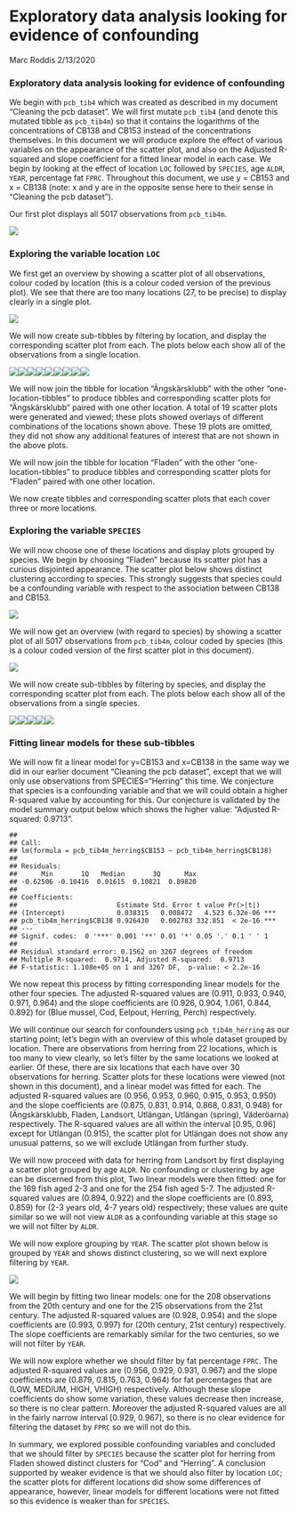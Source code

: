 Exploratory data analysis looking for evidence of confounding
================
Marc Roddis
2/13/2020

### Exploratory data analysis looking for evidence of confounding

We begin with `pcb_tib4` which was created as described in my document
“Cleaning the pcb dataset”. We will first mutate `pcb_tib4` (and
denote this mutated tibble as `pcb_tib4m`) so that it contains the
logarithms of the concentrations of CB138 and CB153 instead of the
concentrations themselves. In this document we will produce explore the
effect of various variables on the appearance of the scatter plot, and
also on the Adjusted R-squared and slope coefficient for a fitted linear
model in each case. We begin by looking at the effect of location `LOC`
followed by `SPECIES`, age `ALDR`, `YEAR`, percentage fat `FPRC`.
Throughout this document, we use y = CB153 and x = CB138 (note: x and y
are in the opposite sense here to their sense in “Cleaning the pcb
dataset”).

Our first plot displays all 5017 observations from `pcb_tib4m`.

![](Exploratory-data-analysis-of-pcb-dataset-v1_files/figure-gfm/chunk12-1.png)<!-- -->

### Exploring the variable location `LOC`

We first get an overview by showing a scatter plot of all observations,
colour coded by location (this is a colour coded version of the previous
plot). We see that there are too many locations (27, to be precise) to
display clearly in a single plot.

![](Exploratory-data-analysis-of-pcb-dataset-v1_files/figure-gfm/chunk12b-1.png)<!-- -->

We will now create sub-tibbles by filtering by location, and display the
corresponding scatter plot from each. The plots below each show all of
the observations from a single location.

![](Exploratory-data-analysis-of-pcb-dataset-v1_files/figure-gfm/chunk12d-1.png)<!-- -->![](Exploratory-data-analysis-of-pcb-dataset-v1_files/figure-gfm/chunk12d-2.png)<!-- -->![](Exploratory-data-analysis-of-pcb-dataset-v1_files/figure-gfm/chunk12d-3.png)<!-- -->![](Exploratory-data-analysis-of-pcb-dataset-v1_files/figure-gfm/chunk12d-4.png)<!-- -->![](Exploratory-data-analysis-of-pcb-dataset-v1_files/figure-gfm/chunk12d-5.png)<!-- -->![](Exploratory-data-analysis-of-pcb-dataset-v1_files/figure-gfm/chunk12d-6.png)<!-- -->![](Exploratory-data-analysis-of-pcb-dataset-v1_files/figure-gfm/chunk12d-7.png)<!-- -->![](Exploratory-data-analysis-of-pcb-dataset-v1_files/figure-gfm/chunk12d-8.png)<!-- -->![](Exploratory-data-analysis-of-pcb-dataset-v1_files/figure-gfm/chunk12d-9.png)<!-- -->

We will now join the tibble for location “Ängskärsklubb” with the other
“one-location-tibbles” to produce tibbles and corresponding scatter
plots for “Ängskärsklubb” paired with one other location. A total of 19
scatter plots were generated and viewed; these plots showed overlays of
different combinations of the locations shown above. These 19 plots are
omitted, they did not show any additional features of interest that are
not shown in the above plots.

We will now join the tibble for location “Fladen” with the other
“one-location-tibbles” to produce tibbles and corresponding scatter
plots for “Fladen” paired with one other location.

We now create tibbles and corresponding scatter plots that each cover
three or more locations.

### Exploring the variable `SPECIES`

We will now choose one of these locations and display plots grouped by
species. We begin by choosing “Fladen” because its scatter plot has a
curious disjointed appearance. The scatter plot below shows distinct
clustering according to species. This strongly suggests that species
could be a confounding variable with respect to the association between
CB138 and CB153.

![](Exploratory-data-analysis-of-pcb-dataset-v1_files/figure-gfm/chunk13-1.png)<!-- -->

We will now get an overview (with regard to species) by showing a
scatter plot of all 5017 observations from `pcb_tib4m`, colour coded by
species (this is a colour coded version of the first scatter plot in
this document).

![](Exploratory-data-analysis-of-pcb-dataset-v1_files/figure-gfm/chunk14-1.png)<!-- -->

We will now create sub-tibbles by filtering by species, and display the
corresponding scatter plot from each. The plots below each show all of
the observations from a single species.

![](Exploratory-data-analysis-of-pcb-dataset-v1_files/figure-gfm/chunk16-1.png)<!-- -->![](Exploratory-data-analysis-of-pcb-dataset-v1_files/figure-gfm/chunk16-2.png)<!-- -->![](Exploratory-data-analysis-of-pcb-dataset-v1_files/figure-gfm/chunk16-3.png)<!-- -->![](Exploratory-data-analysis-of-pcb-dataset-v1_files/figure-gfm/chunk16-4.png)<!-- -->![](Exploratory-data-analysis-of-pcb-dataset-v1_files/figure-gfm/chunk16-5.png)<!-- -->

### Fitting linear models for these sub-tibbles

We will now fit a linear model for y=CB153 and x=CB138 in the same way
we did in our earlier document “Cleaning the pcb dataset”, except that
we will only use observations from SPECIES=“Herring” this time. We
conjecture that species is a confounding variable and that we will could
obtain a higher R-squared value by accounting for this. Our conjecture
is validated by the model summary output below which shows the higher
value: “Adjusted R-squared: 0.9713”.

    ## 
    ## Call:
    ## lm(formula = pcb_tib4m_herring$CB153 ~ pcb_tib4m_herring$CB138)
    ## 
    ## Residuals:
    ##      Min       1Q   Median       3Q      Max 
    ## -0.62506 -0.10416  0.01615  0.10821  0.89820 
    ## 
    ## Coefficients:
    ##                         Estimate Std. Error t value Pr(>|t|)    
    ## (Intercept)             0.038315   0.008472   4.523 6.32e-06 ***
    ## pcb_tib4m_herring$CB138 0.926430   0.002783 332.851  < 2e-16 ***
    ## ---
    ## Signif. codes:  0 '***' 0.001 '**' 0.01 '*' 0.05 '.' 0.1 ' ' 1
    ## 
    ## Residual standard error: 0.1562 on 3267 degrees of freedom
    ## Multiple R-squared:  0.9714, Adjusted R-squared:  0.9713 
    ## F-statistic: 1.108e+05 on 1 and 3267 DF,  p-value: < 2.2e-16

We now repeat this process by fitting corresponding linear models for
the other four species. The adjusted R-squared values are (0.911, 0.933,
0.940, 0.971, 0.964) and the slope coefficients are (0.926, 0.904,
1.061, 0.844, 0.892) for (Blue mussel, Cod, Eelpout, Herring, Perch)
respectively.

We will continue our search for confounders using `pcb_tib4m_herring` as
our starting point; let’s begin with an overview of this whole dataset
grouped by location. There are observations from herring from 22
locations, which is too many to view clearly, so let’s filter by the
same locations we looked at earlier. Of these, there are six locations
that each have over 30 observations for herring. Scatter plots for these
locations were viewed (not shown in this document), and a linear model
was fitted for each. The adjusted R-squared values are (0.956, 0.953,
0.960, 0.915, 0.953, 0.950) and the slope coefficients are (0.875,
0.831, 0.914, 0.868, 0.831, 0.948) for (Ängskärsklubb, Fladen, Landsort,
Utlängan, Utlängan (spring), Väderöarna) respectively. The R-squared
values are all within the interval \[0.95, 0.96\] except for Utlängan
(0.915), the scatter plot for Utlängan does not show any unusual
patterns, so we will exclude Utlängan from further study.

We will now proceed with data for herring from Landsort by first
displaying a scatter plot grouped by age `ALDR`. No confounding or
clustering by age can be discerned from this plot, Two linear models
were then fitted: one for the 169 fish aged 2-3 and one for the 254 fish
aged 5-7. The adjusted R-squared values are (0.894, 0.922) and the slope
coefficients are (0.893, 0.859) for (2-3 years old, 4-7 years old)
respectively; these values are quite similar so we will not view `ALDR`
as a confounding variable at this stage so we will not filter by `ALDR`.

We will now explore grouping by `YEAR`. The scatter plot shown below is
grouped by `YEAR` and shows distinct clustering, so we will next explore
filtering by `YEAR`.

![](Exploratory-data-analysis-of-pcb-dataset-v1_files/figure-gfm/chunk105b-1.png)<!-- -->

We will begin by fitting two linear models: one for the 208 observations
from the 20th century and one for the 215 observations from the 21st
century. The adjusted R-squared values are (0.928, 0.954) and the slope
coefficients are (0.993, 0.997) for (20th century, 21st century)
respectively. The slope coefficients are remarkably similar for the two
centuries, so we will not filter by `YEAR`.

We will now explore whether we should filter by fat percentage `FPRC`.
The adjusted R-squared values are (0.956, 0.929, 0.931, 0.967) and the
slope coefficients are (0.879, 0.815, 0.763, 0.964) for fat percentages
that are (LOW, MEDIUM, HIGH, VHIGH) respectively. Although these slope
coefficients do show some variation, these values decrease then
increase, so there is no clear pattern. Moreover the adjusted R-squared
values are all in the fairly narrow interval \[0.929, 0.967\], so there
is no clear evidence for filtering the dataset by `FPRC` so we will not
do this.

In summary, we explored possible confounding variables and concluded
that we should filter by `SPECIES` because the scatter plot for herring
from Fladen showed distinct clusters for “Cod” and “Herring”. A
conclusion supported by weaker evidence is that we should also filter by
location `LOC`; the scatter plots for different locations did show some
differences of appearance, however, linear models for different
locations were not fitted so this evidence is weaker than for `SPECIES`.
